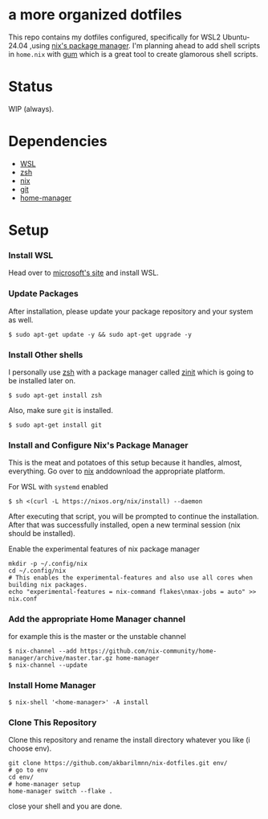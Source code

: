 # a more organized dotfiles
This repo contains my dotfiles configured, specifically for WSL2 Ubuntu-24.04 ,using [nix's package manager](https://nixos.org/download).
I'm planning ahead to add shell scripts in `home.nix` with [gum](https://github.com/charmbracelet/gum) which is a great tool 
to create glamorous shell scripts.

# Status
WIP (always).

# Dependencies 
-   [WSL](https://learn.microsoft.com/en-us/windows/wsl/install)
-   [zsh](https://github.com/zsh-users/zsh)
-   [nix](https://nixos.org/download)
-   [git](https://git-scm.com)
-   [home-manager](https://nix-community.github.io/home-manager)
# Setup 

### Install WSL 
Head over to [microsoft's site](https://learn.microsoft.com/en-us/windows/wsl/install) and install WSL.

### Update Packages 
After installation, please update your package repository and your system as well.
```
$ sudo apt-get update -y && sudo apt-get upgrade -y
```

### Install Other shells
I personally use [zsh](https://github.com/zsh-users/zsh) with a package manager called [zinit](https://github.com/zdharma-continuum/zinit) which is going to be installed later on.
```
$ sudo apt-get install zsh 
``` 

Also, make sure `git` is installed.
```
$ sudo apt-get install git
```

### Install and Configure Nix's Package Manager 
This is the meat and potatoes of this setup because it handles, almost, everything. Go over to [nix](https://nixos.org/download) anddownload the appropriate platform.

For WSL with `systemd` enabled
```
$ sh <(curl -L https://nixos.org/nix/install) --daemon
```

After executing that script, you will be prompted to continue the installation.
After that was successfully installed, open a new terminal session (nix should be installed).

Enable the experimental features of nix package manager
```
mkdir -p ~/.config/nix
cd ~/.config/nix
# This enables the experimental-features and also use all cores when building nix packages.
echo "experimental-features = nix-command flakes\nmax-jobs = auto" >> nix.conf
```
### Add the appropriate Home Manager channel 
for example this is the master or the unstable channel 
```
$ nix-channel --add https://github.com/nix-community/home-manager/archive/master.tar.gz home-manager
$ nix-channel --update
```

### Install Home Manager
```
$ nix-shell '<home-manager>' -A install
```

### Clone This Repository
Clone this repository and rename the install directory whatever you like (i choose env).
```
git clone https://github.com/akbarilmnn/nix-dotfiles.git env/
# go to env 
cd env/
# home-manager setup
home-manager switch --flake .
```

close your shell and you are done.

